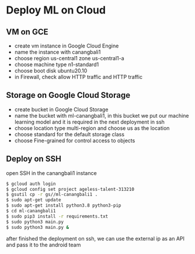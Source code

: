 # Deploy ML on Cloud
## VM on GCE
* create vm instance in Google Cloud Engine
* name the instance with canangbali1
* choose region us-central1 zone us-central1-a
* choose machine type n1-standard1
* choose boot disk ubuntu20.10
* in Firewall, check allow HTTP traffic and HTTP traffic

## Storage on Google Cloud Storage
* create bucket in Google Cloud Storage
* name the bucket with ml-canangbali1, in this bucket we put our machine learning model and it is required in the next deployment in ssh
* choose location type multi-region and choose us as the location
* choose standard for the default storage class
* choose Fine-grained for control access to objects

## Deploy on SSH
open SSH in the canangbali1 instance
```bash
$ gcloud auth login
$ gcloud config set project ageless-talent-313210
$ gsutil cp -r gs//ml-canangbali1 .
$ sudo apt-get update
$ sudo apt-get install python3.8 python3-pip
$ cd ml-canangbali1
$ sudo pip3 install -r requirements.txt
$ sudo python3 main.py
$ sudo python3 main.py &
```
after finished the deployment on ssh, we can use the external ip as an API and pass it to the android team
